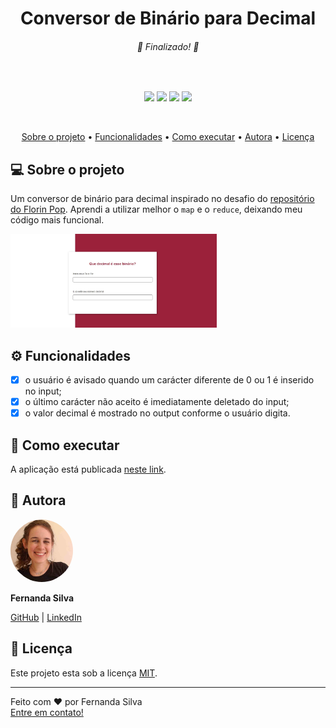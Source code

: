 <h1 align="center">Conversor de Binário para Decimal</h1>
<h6 align="center"> 🎉  Finalizado!  🎉</h6>
<br>

<p align="center">
  <img src="https://img.shields.io/github/languages/count/f-ernanda/conversor-binario-decimal?color=red">
  <img src="https://img.shields.io/github/languages/top/f-ernanda/conversor-binario-decimal?color=yellow">
  <img src="https://img.shields.io/github/repo-size/f-ernanda/conversor-binario-decimal?color=green">
  <img src="https://img.shields.io/github/license/f-ernanda/conversor-binario-decimal?color=blue">
</p>
<br>

<p align="center">
 <a href="#-sobre-o-projeto">Sobre o projeto</a> •
 <a href="#-funcionalidades">Funcionalidades</a> •
 <a href="#-como-executar">Como executar</a> •
 <a href="#-autora">Autora</a> •
 <a href="#-licença">Licença</a>
</p>

## 💻 Sobre o projeto

Um conversor de binário para decimal inspirado no desafio do [repositório do Florin Pop](https://github.com/florinpop17/app-ideas).
Aprendi a utilizar melhor o `map` e o `reduce`, deixando meu código mais funcional.

<img src=".docs/tela.jpg" alt="" height="150px">

## ⚙ Funcionalidades

- [x] o usuário é avisado quando um carácter diferente de 0 ou 1 é inserido no input;
- [x] o último carácter não aceito é imediatamente deletado do input;
- [x] o valor decimal é mostrado no output conforme o usuário digita.

## 🚀 Como executar

A aplicação está publicada [neste link](https://f-ernanda.github.io/conversor-binario-decimal/).

## 🦸 Autora

<img style="border-radius: 50%;" src=".docs/avatar.png" width="100px" alt="Fernanda da Silva">

**Fernanda Silva**

 [GitHub][github] | [LinkedIn][linkedin]

<!-- Links -->
[github]: https://github.com/f-ernanda
[linkedin]:  https://f-ernanda.github.io/conversor-binario-decimal/

## 📝 Licença

Este projeto esta sob a licença [MIT](LICENSE).

---

Feito com ❤️ por Fernanda Silva  
[Entre em contato!](https://f-ernanda.github.io/conversor-binario-decimal/)